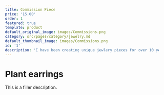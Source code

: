 ```yaml
---
title: Commission Piece
price: '15.00'
order: 1
featured: true
template: product
default_original_image: images/Commissions.png
category: src/pages/category/jewelry.md
default_thumbnail_image: images/Commissions.png
id: '1'
description: 'I have been creating unique jewlery pieces for over 10 years, if you have a '
---
```

# Plant earrings

This is a filler description.
